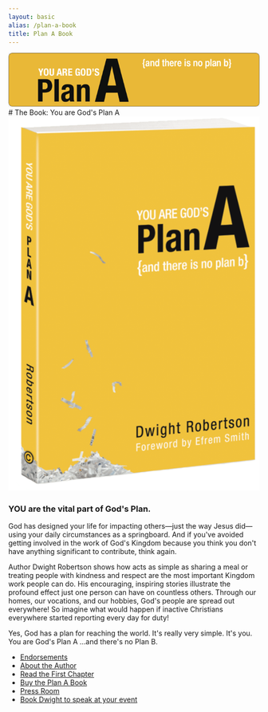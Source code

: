 ```yaml
---
layout: basic
alias: /plan-a-book
title: Plan A Book
---
```

<img src="/img/fuel/plan-a-connection/plan-a-header.jpg"/>
# The Book: You are God's Plan A
<div class="row">
<div class="kbm-third-col">
<img src="/img/fuel/plan-a-connection/plan-a-book.gif"/>
</div>
<div class="kmb-two-third-col">
<h3>
YOU are the vital part of God's Plan.
</h3>
God has designed your life for impacting others—just the way Jesus did—using your daily circumstances as a springboard. And if you've avoided getting involved in the work of God's Kingdom because you think you don't have anything significant to contribute, think again.

Author Dwight Robertson shows how acts as simple as sharing a meal or treating people with kindness and respect are the most important Kingdom work people can do. His encouraging, inspiring stories illustrate the profound effect just one person can have on countless others. Through our homes, our vocations, and our hobbies, God's people are spread out everywhere! So imagine what would happen if inactive Christians everywhere started reporting every day for duty!

Yes, God has a plan for reaching the world. It's really very simple. It's you. You are God's Plan A ...and there's no Plan B.
</div>
</div>
<ul>
<li><a href="/fuel/plan-a-book/endorsements">Endorsements</a>                                            </li>
<li><a href="/fuel/plan-a-book/about-the-author">About the Author</a>                                    </li>
<li><a href="{% include url.html url='https://www.dropbox.com/s/p07v7vde5dwbmcu/you_are_gods_plan_a_by_dwight_robertson_chapter_1.pdf' %}">Read the First Chapter</a></li>
<li><a href="http://kbm.donorshops.com/product/DR0001/youaregodsplana.php">Buy the Plan A Book</a>                         </li>
<li><a href="http://pressvillage.com/planA/index.php">Press Room</a>                                                       </li>
<li><a href="/dwightrobertson">Book Dwight to speak at your event</a>                                                      </li>
</ul>

